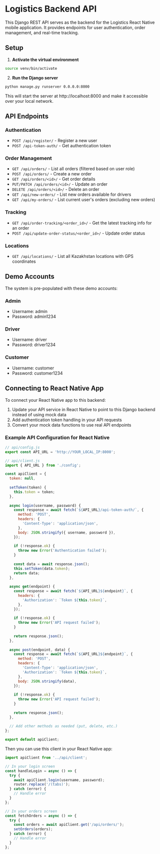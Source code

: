 # Logistics Backend API

This Django REST API serves as the backend for the Logistics React Native mobile application. It provides endpoints for user authentication, order management, and real-time tracking.

## Setup

1. **Activate the virtual environment**

```bash
source venv/bin/activate
```

2. **Run the Django server**

```bash
python manage.py runserver 0.0.0.0:8000
```

This will start the server at http://localhost:8000 and make it accessible over your local network.

## API Endpoints

### Authentication

- `POST /api/register/` - Register a new user
- `POST /api-token-auth/` - Get authentication token

### Order Management

- `GET /api/orders/` - List all orders (filtered based on user role)
- `POST /api/orders/` - Create a new order
- `GET /api/orders/<id>/` - Get order details
- `PUT/PATCH /api/orders/<id>/` - Update an order
- `DELETE /api/orders/<id>/` - Delete an order
- `GET /api/new-orders/` - List new orders available for drivers
- `GET /api/my-orders/` - List current user's orders (excluding new orders)

### Tracking

- `GET /api/order-tracking/<order_id>/` - Get the latest tracking info for an order
- `POST /api/update-order-status/<order_id>/` - Update order status

### Locations

- `GET /api/locations/` - List all Kazakhstan locations with GPS coordinates

## Demo Accounts

The system is pre-populated with these demo accounts:

### Admin
- Username: admin
- Password: admin1234

### Driver
- Username: driver
- Password: driver1234

### Customer
- Username: customer
- Password: customer1234

## Connecting to React Native App

To connect your React Native app to this backend:

1. Update your API service in React Native to point to this Django backend instead of using mock data
2. Add authentication token handling in your API requests
3. Convert your mock data functions to use real API endpoints

### Example API Configuration for React Native

```javascript
// api/config.js
export const API_URL = 'http://YOUR_LOCAL_IP:8000';

// api/client.js
import { API_URL } from './config';

const apiClient = {
  token: null,
  
  setToken(token) {
    this.token = token;
  },
  
  async login(username, password) {
    const response = await fetch(`${API_URL}/api-token-auth/`, {
      method: 'POST',
      headers: {
        'Content-Type': 'application/json',
      },
      body: JSON.stringify({ username, password }),
    });
    
    if (!response.ok) {
      throw new Error('Authentication failed');
    }
    
    const data = await response.json();
    this.setToken(data.token);
    return data;
  },
  
  async get(endpoint) {
    const response = await fetch(`${API_URL}${endpoint}`, {
      headers: {
        'Authorization': `Token ${this.token}`,
      },
    });
    
    if (!response.ok) {
      throw new Error('API request failed');
    }
    
    return response.json();
  },
  
  async post(endpoint, data) {
    const response = await fetch(`${API_URL}${endpoint}`, {
      method: 'POST',
      headers: {
        'Content-Type': 'application/json',
        'Authorization': `Token ${this.token}`,
      },
      body: JSON.stringify(data),
    });
    
    if (!response.ok) {
      throw new Error('API request failed');
    }
    
    return response.json();
  },
  
  // Add other methods as needed (put, delete, etc.)
};

export default apiClient;
```

Then you can use this client in your React Native app:

```javascript
import apiClient from '../api/client';

// In your login screen
const handleLogin = async () => {
  try {
    await apiClient.login(username, password);
    router.replace('/(tabs)');
  } catch (error) {
    // Handle error
  }
};

// In your orders screen
const fetchOrders = async () => {
  try {
    const orders = await apiClient.get('/api/orders/');
    setOrders(orders);
  } catch (error) {
    // Handle error
  }
};
```
